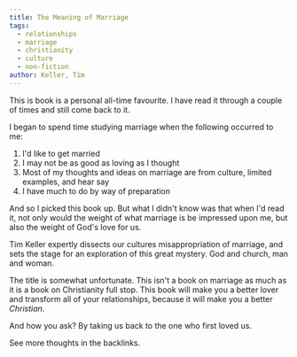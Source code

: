 ```yaml
---
title: The Meaning of Marriage
tags:
  - relationships
  - marriage
  - christianity
  - culture
  - non-fiction
author: Keller, Tim
---
```

This is book is a personal all-time favourite. I have read it through a couple of times and still come back to it.

I began to spend time studying marriage when the following occurred to me:
1. I'd like to get married
2. I may not be as good as loving as I thought
3. Most of my thoughts and ideas on marriage are from culture, limited examples, and hear say
4. I have much to do by way of preparation

And so I picked this book up. But what I didn't know was that when I'd read it, not only would the weight of what marriage is be impressed upon me, but also the weight of God's love for us.

Tim Keller expertly dissects our cultures misappropriation of marriage, and sets the stage for an exploration of this great mystery. God and church, man and woman.

The title is somewhat unfortunate. This isn't a book on marriage as much as it is a book on Christianity full stop. This book will make you a better lover and transform all of your relationships, because it will make you a better _Christian_. 

And how you ask? By taking us back to the one who first loved us.


See more thoughts in the backlinks.